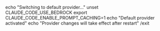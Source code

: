 echo "Switching to default provider..."
unset CLAUDE_CODE_USE_BEDROCK
export CLAUDE_CODE_ENABLE_PROMPT_CACHING=1
echo "Default provider activated"
echo "Provider changes will take effect after restart"
/exit